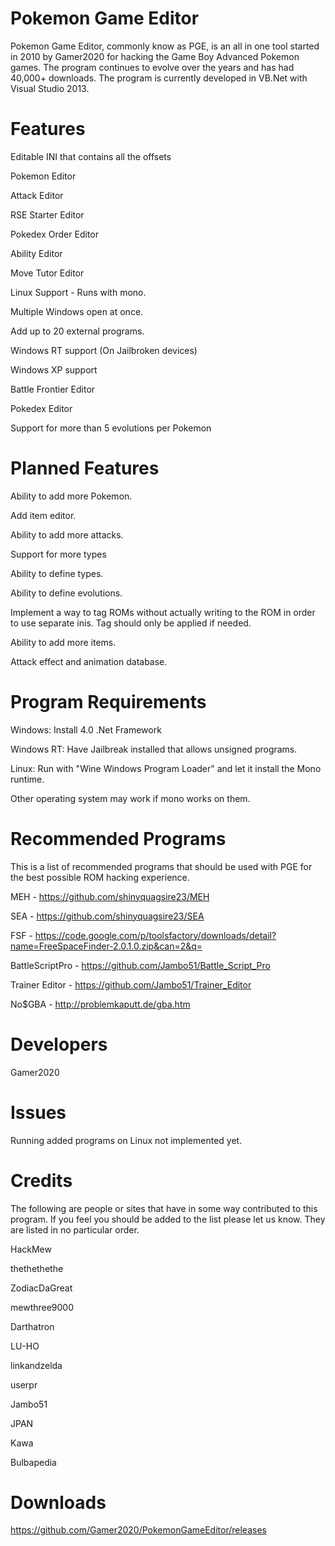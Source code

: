 Pokemon Game Editor
=================
Pokemon Game Editor, commonly know as PGE, is an all in one tool started in 2010 by Gamer2020 for hacking the Game Boy Advanced Pokemon games. The program continues to evolve over the years and has had 40,000+ downloads. The program is currently developed in VB.Net with Visual Studio 2013.

Features
=================
Editable INI that contains all the offsets

Pokemon Editor

Attack Editor

RSE Starter Editor

Pokedex Order Editor

Ability Editor

Move Tutor Editor

Linux Support - Runs with mono.

Multiple Windows open at once.

Add up to 20 external programs.

Windows RT support (On Jailbroken devices)

Windows XP support

Battle Frontier Editor

Pokedex Editor

Support for more than 5 evolutions per Pokemon

Planned Features
=================

Ability to add more Pokemon.

Add item editor.

Ability to add more attacks.

Support for more types

Ability to define types.

Ability to define evolutions.

Implement a way to tag ROMs without actually writing to the ROM in order to use separate inis. Tag should only be applied if needed.

Ability to add more items.

Attack effect and animation database.

Program Requirements
====================

Windows: Install 4.0 .Net Framework

Windows RT: Have Jailbreak installed that allows unsigned programs.

Linux: Run with "Wine Windows Program Loader" and let it install the Mono runtime.

Other operating system may work if mono works on them.

Recommended Programs
====================

This is a list of recommended programs that should be used with PGE for the best possible ROM hacking experience.

MEH - https://github.com/shinyquagsire23/MEH

SEA - https://github.com/shinyquagsire23/SEA

FSF - https://code.google.com/p/toolsfactory/downloads/detail?name=FreeSpaceFinder-2.0.1.0.zip&can=2&q=

BattleScriptPro - https://github.com/Jambo51/Battle_Script_Pro

Trainer Editor - https://github.com/Jambo51/Trainer_Editor

No$GBA - http://problemkaputt.de/gba.htm

Developers
=================
Gamer2020

Issues
=================
Running added programs on Linux not implemented yet.

Credits
=================

The following are people or sites that have in some way contributed to this program. If you feel you should be added to the list please let us know. They are listed in no particular order.

HackMew

thethethethe

ZodiacDaGreat

mewthree9000

Darthatron

LU-HO

linkandzelda

userpr

Jambo51

JPAN

Kawa

Bulbapedia

Downloads
================================
https://github.com/Gamer2020/PokemonGameEditor/releases
